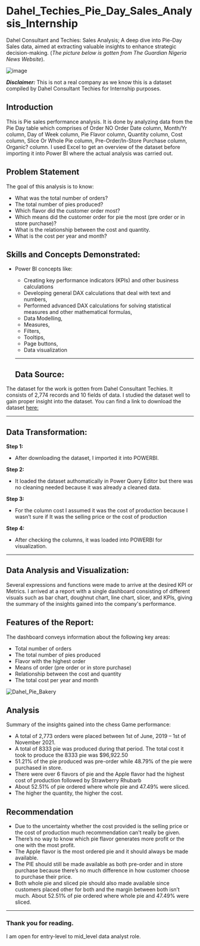 # Dahel_Techies_Pie_Day_Sales_Analysis_Internship
Dahel Consultant and Techies: Sales Analysis; A deep dive into Pie-Day Sales data, aimed at extracting valuable  insights to enhance strategic decision-making.
(*The picture below is gotten from The Guardian Nigeria News Website*). 


![image](https://github.com/RemedyData/Dahel_Techies_Pie_Day_Sales_Analysis_Internship/assets/137626163/fec4be18-1221-4f94-a016-2a63065f8b08)



***Disclaimer:*** This is not a real company as we know this is a dataset compiled by Dahel Consultant Techies for Internship purposes. 


## Introduction

This is Pie sales performance analysis. It is done by analyzing data from  the Pie Day table which comprises of Order NO	Order Date column, Month/Yr column, Day of Week column, Pie Flavor column, Quantity	column, Cost column, Slice Or Whole Pie column, Pre-Order/In-Store Purchase column, Organic? column. I used Excel to get an overview of the dataset before importing it into Power BI where the actual analysis was carried out. 

## Problem Statement

The goal of this analysis is to know:

- What was the total number of orders?
- The total number of pies produced?
- Which flavor did the customer order most?
- Which means did the customer order for pie the most (pre order or in store purchase)?
- What is the relationship between the cost and quantity.  
- What is the cost per year and month?



## Skills and Concepts Demonstrated:

- Power BI concepts like:
   - Creating key performance indicators (KPIs) and other business calculations
   - Developing general DAX calculations that deal with text and numbers,
   - Performed advanced DAX calculations for solving statistical measures and other mathematical formulas,
   - Data Modelling,
   - Measures,
   - Filters,
   - Tooltips,
   - Page buttons,
   - Data visualization
 
   ---
  ## Data Source:
  
The dataset for the work is gotten from Dahel Consultant Techies. It consists of 2,774 records and 10 fields of data. I studied the dataset well to gain proper insight into the dataset. You can find a link to download the dataset [here:](https://drive.google.com/drive/folders/1Sx-39tlvUmC-rDkTpy2OfHcQ3iaVvrRV?usp=drive_link)

   ---

## Data Transformation:

**Step 1:**
- After downloading the dataset, I imported it into POWERBI.

**Step 2:**
- It loaded the dataset authomatically in Power Query Editor but there was no cleaning needed because it was already a cleaned data.

**Step 3:**
- For the column cost I assumed it was the cost of production  because I wasn’t sure if It was the selling price or the cost of production 

**Step 4:**
- After checking the columns, it was loaded into POWERBI for visualization.

---


## Data Analysis and Visualization:

Several expressions and functions were made to arrive at the desired KPI or Metrics.
I arrived at a report with a single dashboard consisting of different visuals such as bar chart, doughnut chart, line chart, slicer, and KPIs, giving the summary of the insights gained into the company's performance.

## Features of the Report:
The dashboard conveys information about the following key areas:
- Total number of orders
- The total number of pies produced
- Flavor with the highest order
- Means of order (pre order or in store purchase)
- Relationship between the cost and quantity 
- The total cost per year and month


![Dahel_Pie_Bakery](https://github.com/RemedyData/Dahel_Techies_Pie_Day_Sales_Analysis_Internship/assets/137626163/f52b6f58-09fc-4689-be80-52c050396006)



## Analysis

Summary of the insights gained into the chess Game performance: 

- A total of 2,773 orders were placed between 1st of June, 2019 – 1st of November 2021.
- A total of 8333 pie was produced during that period. The total cost it took to produce the 8333 pie was $96,922.50
- 51.21% of the pie produced was pre-order while 48.79% of the pie were purchased in store.
- There were over 6 flavors of pie and the Apple flavor had the highest cost of production followed by Strawberry Rhubarb
- About 52.51% of pie ordered where whole pie and 47.49% were sliced.
- The higher the quantity, the higher the cost.


## Recommendation

- Due to the uncertainty whether the cost provided is the selling price or the cost of production much recommendation can't really be given. 
- There’s no way to know which pie flavor generates more profit or the one with the most profit.
- The Apple flavor is the most ordered pie and it should always be made available. 
- The PIE should still be made available as both pre-order and in store purchase because there’s no much difference in how customer choose to purchase their price. 
- Both whole pie and sliced pie should also made available since customers placed other for both and the margin between both isn’t much. About 52.51% of pie ordered where whole pie and 47.49% were sliced.


---

### Thank you for reading.

I am open for entry-level to mid_level data analyst role.

